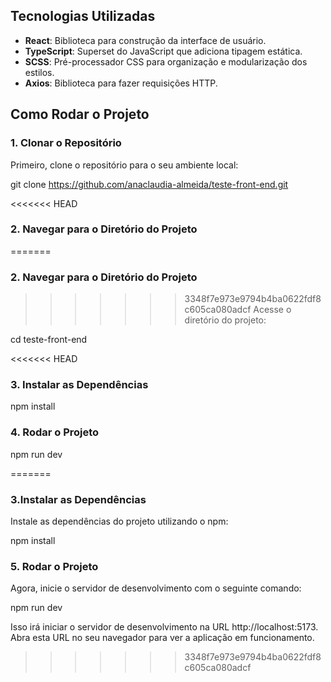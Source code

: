 ## Tecnologias Utilizadas

- **React**: Biblioteca para construção da interface de usuário.
- **TypeScript**: Superset do JavaScript que adiciona tipagem estática.
- **SCSS**: Pré-processador CSS para organização e modularização dos estilos.
- **Axios**: Biblioteca para fazer requisições HTTP.

## Como Rodar o Projeto

### 1. Clonar o Repositório

Primeiro, clone o repositório para o seu ambiente local:

git clone https://github.com/anaclaudia-almeida/teste-front-end.git

<<<<<<< HEAD
### 2. Navegar para o Diretório do Projeto
=======
### 2.  Navegar para o Diretório do Projeto
>>>>>>> 3348f7e973e9794b4ba0622fdf8c605ca080adcf
Acesse o diretório do projeto:

cd teste-front-end

<<<<<<< HEAD
### 3. Instalar as Dependências

npm install

### 4. Rodar o Projeto

npm run dev


=======
### 3.Instalar as Dependências
Instale as dependências do projeto utilizando o npm:

npm install


### 5. Rodar o Projeto
Agora, inicie o servidor de desenvolvimento com o seguinte comando:

npm run dev

Isso irá iniciar o servidor de desenvolvimento na URL http://localhost:5173. 
Abra esta URL no seu navegador para ver a aplicação em funcionamento.
>>>>>>> 3348f7e973e9794b4ba0622fdf8c605ca080adcf
